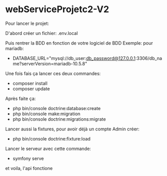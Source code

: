 # webServiceProjetc2-V2

Pour lancer le projet:

D'abord créer un fichier:
.env.local

Puis rentrer la BDD en fonction de votre logiciel de BDD
Exemple: pour mariadb: 
- DATABASE_URL="mysql://db_user:db_password@127.0.0.1:3306/db_name?serverVersion=mariadb-10.5.8"

Une fois fais ça lancer ces deux commandes:
- composer install
- composer update

Après faite ça:
- php bin/console doctrine:database:create
- php bin/console make:migration
- php bin/console doctrine:migrations:migrate

Lancer aussi la fixtures, pour avoir déjà un compte Admin créer:
- php bin/console doctrine:fixture:load

Lancer le serveur avec cette commande:
- symfony serve

et voila, l'api fonctione
